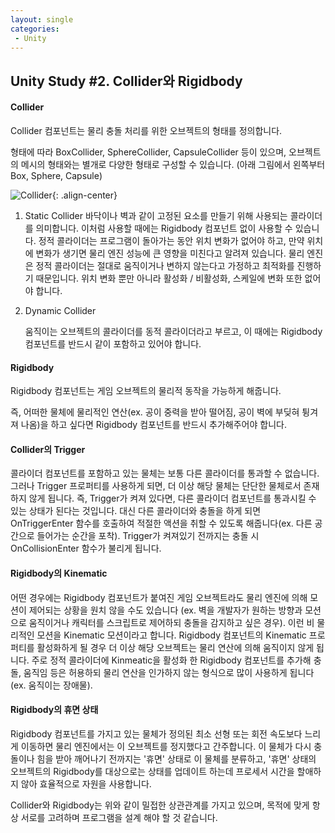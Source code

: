```yaml
---
layout: single
categories:
 - Unity
---
```




## Unity Study \#2. Collider와 Rigidbody

#### Collider

Collider 컴포넌트는 물리 충돌 처리를 위한 오브젝트의 형태를 정의합니다.

형태에 따라 BoxCollider, SphereCollider, CapsuleCollider 등이 있으며, 오브젝트의 메시의 형태와는 별개로 다양한 형태로 구성할 수 있습니다. (아래 그림에서 왼쪽부터 Box, Sphere, Capsule)

![Collider](https://user-images.githubusercontent.com/28036481/113551299-5fcf9100-962f-11eb-89d4-f2b085b2b8b1.jpg){: .align-center}

1. Static Collider
    바닥이나 벽과 같이 고정된 요소를 만들기 위해 사용되는 콜라이더를 의미합니다. 이처럼 사용할 때에는 Rigidbody 컴포넌트 없이 사용할 수 있습니다. 정적 콜라이더는 프로그램이 돌아가는 동안 위치 변화가 없어야 하고, 만약 위치에 변화가 생기면 물리 엔진 성능에 큰 영향을 미친다고 알려져 있습니다. 물리 엔진은 정적 콜라이더는 절대로 움직이거나 변하지 않는다고 가정하고 최적화를 진행하기 때문입니다. 위치 변화 뿐만 아니라 활성화 / 비활성화, 스케일에 변화 또한 없어야 합니다. 

2. Dynamic Collider

    움직이는 오브젝트의 콜라이더를 동적 콜라이더라고 부르고, 이 때에는 Rigidbody 컴포넌트를 반드시 같이 포함하고 있어야 합니다.



#### Rigidbody

Rigidbody 컴포넌트는 게임 오브젝트의 물리적 동작을 가능하게 해줍니다. 

즉, 어떠한 물체에 물리적인 연산(ex. 공이 중력을 받아 떨어짐, 공이 벽에 부딪혀 튕겨져 나옴)을 하고 싶다면 Rigidbody 컴포넌트를 반드시 추가해주어야 합니다.



#### Collider의 Trigger

콜라이더 컴포넌트를 포함하고 있는 물체는 보통 다른 콜라이더를 통과할 수 없습니다. 그러나 Trigger 프로퍼티를  사용하게 되면, 더 이상 해당 물체는 단단한 물체로서 존재하지 않게 됩니다. 즉, Trigger가 켜져 있다면, 다른 콜라이더 컴포넌트를 통과시킬 수 있는 상태가 된다는 것입니다. 대신 다른 콜라이더와 충돌을 하게 되면 OnTriggerEnter 함수를 호출하여 적절한 액션을 취할 수 있도록 해줍니다(ex. 다른 공간으로 들어가는 순간을 포착). Trigger가 켜져있기 전까지는 충돌 시 OnCollisionEnter 함수가 불리게 됩니다. 

#### Rigidbody의 Kinematic

어떤 경우에는 Rigidbody 컴포넌트가 붙여진 게임 오브젝트라도 물리 엔진에 의해 모션이 제어되는 상황을 원치 않을 수도 있습니다 (ex. 벽을 개발자가 원하는 방향과 모션으로 움직이거나 캐릭터를 스크립트로 제어하되 충돌을 감지하고 싶은 경우). 이런 비 물리적인 모션을 Kinematic 모션이라고 합니다. Rigidbody 컴포넌트의 Kinematic 프로퍼티를 활성화하게 될 경우 더 이상 해당 오브젝트는 물리 연산에 의해 움직이지 않게 됩니다. 주로 정적 콜라이더에 Kinmeatic을 활성화 한 Rigidbody 컴포넌트를 추가해 충돌, 움직임 등은 허용하되 물리 연산을 인가하지 않는 형식으로 많이 사용하게 됩니다 (ex. 움직이는 장애물). 

#### Rigidbody의 휴면 상태

Rigidbody 컴포넌트를 가지고 있는 물체가 정의된 최소 선형 또는 회전 속도보다 느리게 이동하면 물리 엔진에서는 이 오브젝트를 정지했다고 간주합니다. 이 물체가 다시 충돌이나 힘을 받아 깨어나기 전까지는 '휴면' 상태로 이 물체를 분류하고, '휴면' 상태의 오브젝트의 Rigidbody를 대상으로는 상태를 업데이트 하는데 프로세서 시간을 할애하지 않아 효율적으로 자원을 사용합니다.



Collider와 Rigidbody는 위와 같이 밀접한 상관관계를 가지고 있으며, 목적에 맞게 항상 서로를 고려하며 프로그램을 설계 해야 할 것 같습니다.
